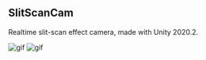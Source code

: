 SlitScanCam
-----------

Realtime slit-scan effect camera, made with Unity 2020.2.

![gif](https://i.imgur.com/YsTYrW7.gif)
![gif](https://i.imgur.com/RjnwTzB.gif)

